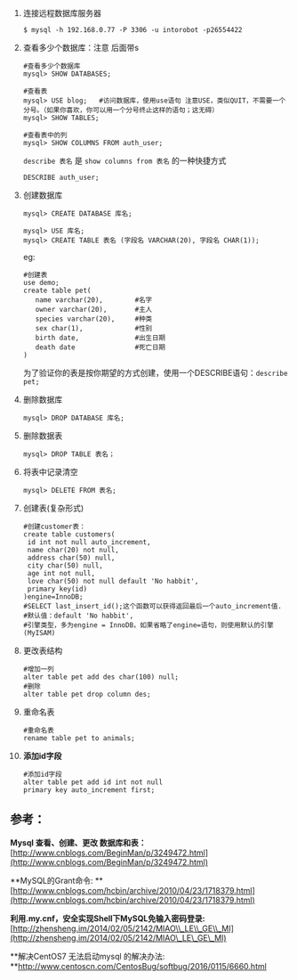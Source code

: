 1. 连接远程数据库服务器

   `$ mysql -h 192.168.0.77 -P 3306 -u intorobot -p26554422`

2. 查看多少个数据库：注意 后面带s

   ```
   #查看多少个数据库
   mysql> SHOW DATABASES;
   ```

   ```
   #查看表
   mysql> USE blog;   #访问数据库，使用use语句 注意USE，类似QUIT，不需要一个分号。（如果你喜欢，你可以用一个分号终止这样的语句；这无碍）
   mysql> SHOW TABLES;
   ```

   ```
   #查看表中的列
   mysql> SHOW COLUMNS FROM auth_user;
   ```

   `describe 表名` 是 `show columns from 表名` 的一种快捷方式

   ```
   DESCRIBE auth_user;
   ```

3. 创建数据库

   ```
   mysql> CREATE DATABASE 库名;
   ```

   ```
   mysql> USE 库名;
   mysql> CREATE TABLE 表名 (字段名 VARCHAR(20), 字段名 CHAR(1));
   ```

   eg:

   ```
   #创建表
   use demo;
   create table pet(
      name varchar(20),        #名字
      owner varchar(20),       #主人
      species varchar(20),     #种类
      sex char(1),             #性别
      birth date,              #出生日期
      death date               #死亡日期
   )
   ```

   为了验证你的表是按你期望的方式创建，使用一个DESCRIBE语句：`describe pet;`

4. 删除数据库

   ```
   mysql> DROP DATABASE 库名;
   ```

5. 删除数据表

   ```
   mysql> DROP TABLE 表名；
   ```

6. 将表中记录清空

   ```
   mysql> DELETE FROM 表名;
   ```

7. 创建表\(复杂形式\)

   ```
   #创建customer表：
   create table customers(
    id int not null auto_increment,
    name char(20) not null,
    address char(50) null,
    city char(50) null,
    age int not null,
    love char(50) not null default 'No habbit',
    primary key(id)
   )engine=InnoDB;
   #SELECT last_insert_id();这个函数可以获得返回最后一个auto_increment值.
   #默认值：default 'No habbit',
   #引擎类型，多为engine = InnoDB，如果省略了engine=语句，则使用默认的引擎(MyISAM)
   ```

8. 更改表结构

   ```
   #增加一列
   alter table pet add des char(100) null;
   #删除
   alter table pet drop column des;
   ```

9. 重命名表

   ```
   #重命名表
   rename table pet to animals;
   ```

10. **添加id字段**

    ```
    #添加id字段
    alter table pet add id int not null
    primary key auto_increment first;
    ```


## 参考：

**Mysql 查看、创建、更改 数据库和表：**[http://www.cnblogs.com/BeginMan/p/3249472.html](http://www.cnblogs.com/BeginMan/p/3249472.html)

**MySQL的Grant命令: **[http://www.cnblogs.com/hcbin/archive/2010/04/23/1718379.html](http://www.cnblogs.com/hcbin/archive/2010/04/23/1718379.html)

**利用.my.cnf，安全实现Shell下MySQL免输入密码登录:** [http://zhensheng.im/2014/02/05/2142/MIAO\\_LE\\_GE\\_MI](http://zhensheng.im/2014/02/05/2142/MIAO\_LE\_GE\_MI)

**解决CentOS7 无法启动mysql 的解决办法: **http://www.centoscn.com/CentosBug/softbug/2016/0115/6660.html

